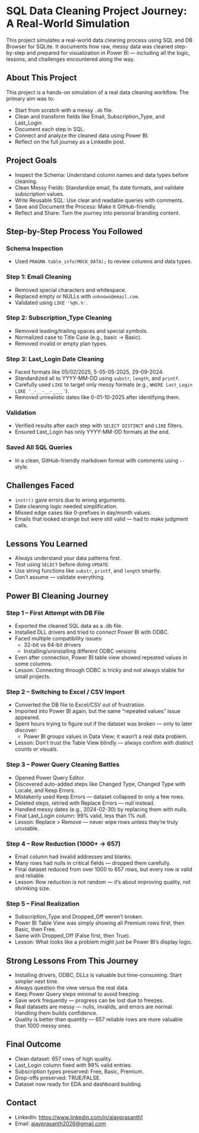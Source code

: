 # SQL Data Cleaning Project Journey: A Real-World Simulation

This project simulates a real-world data cleaning process using SQL and DB Browser for SQLite. It documents how raw, messy data was cleaned step-by-step and prepared for visualization in Power BI — including all the logic, lessons, and challenges encountered along the way.

## About This Project

This project is a hands-on simulation of a real data cleaning workflow. The primary aim was to:

- Start from scratch with a messy `.db` file.
- Clean and transform fields like Email, Subscription_Type, and Last_Login.
- Document each step in SQL.
- Connect and analyze the cleaned data using Power BI.
- Reflect on the full journey as a LinkedIn post.

## Project Goals

- Inspect the Schema: Understand column names and data types before cleaning.
- Clean Messy Fields: Standardize email, fix date formats, and validate subscription values.
- Write Reusable SQL: Use clear and readable queries with comments.
- Save and Document the Process: Make it GitHub-friendly.
- Reflect and Share: Turn the journey into personal branding content.

## Step-by-Step Process You Followed

### Schema Inspection

- Used `PRAGMA table_info(MOCK_DATA);` to review columns and data types.

### Step 1: Email Cleaning

- Removed special characters and whitespace.
- Replaced empty or NULLs with `unknown@email.com`.
- Validated using `LIKE '%@%.%'`.

### Step 2: Subscription_Type Cleaning

- Removed leading/trailing spaces and special symbols.
- Normalized case to Title Case (e.g., basic → Basic).
- Removed invalid or empty plan types.

### Step 3: Last_Login Date Cleaning

- Faced formats like 05/02/2025, 5-05-05-2025, 29-09-2024.
- Standardized all to YYYY-MM-DD using `substr`, `length`, and `printf`.
- Carefully used `LIKE` to target only messy formats (e.g., `WHERE Last_Login LIKE '_-__-__-____'`).
- Removed unrealistic dates like 0-01-10-2025 after identifying them.

### Validation

- Verified results after each step with `SELECT DISTINCT` and `LIKE` filters.
- Ensured Last_Login has only YYYY-MM-DD formats at the end.

### Saved All SQL Queries

- In a clean, GitHub-friendly markdown format with comments using `--` style.

## Challenges Faced

- `instr()` gave errors due to wrong arguments.
- Date cleaning logic needed simplification.
- Missed edge cases like 0-prefixes in day/month values.
- Emails that looked strange but were still valid — had to make judgment calls.

## Lessons You Learned

- Always understand your data patterns first.
- Test using `SELECT` before doing `UPDATE`.
- Use string functions like `substr`, `printf`, and `length` smartly.
- Don’t assume — validate everything.

## Power BI Cleaning Journey

### Step 1 – First Attempt with DB File

- Exported the cleaned SQL data as a .db file.
- Installed DLL drivers and tried to connect Power BI with ODBC.
- Faced multiple compatibility issues:
  - 32-bit vs 64-bit drivers
  - Installing/uninstalling different ODBC versions
- Even after connection, Power BI table view showed repeated values in some columns.
- Lesson: Connecting through ODBC is tricky and not always stable for small projects.

### Step 2 – Switching to Excel / CSV Import

- Converted the DB file to Excel/CSV out of frustration.
- Imported into Power BI again, but the same “repeated values” issue appeared.
- Spent hours trying to figure out if the dataset was broken — only to later discover:
  - Power BI groups values in Data View; it wasn’t a real data problem.
- Lesson: Don’t trust the Table View blindly — always confirm with distinct counts or visuals.

### Step 3 – Power Query Cleaning Battles

- Opened Power Query Editor.
- Discovered auto-added steps like Changed Type, Changed Type with Locale, and Keep Errors.
- Mistakenly used Keep Errors — dataset collapsed to only a few rows.
- Deleted steps, retried with Replace Errors — null instead.
- Handled messy dates (e.g., 2024-02-30) by replacing them with nulls.
- Final Last_Login column: 99% valid, less than 1% null.
- Lesson: Replace > Remove — never wipe rows unless they’re truly unusable.

### Step 4 – Row Reduction (1000+ → 657)

- Email column had invalid addresses and blanks.
- Many rows had nulls in critical fields — dropped them carefully.
- Final dataset reduced from over 1000 to 657 rows, but every row is valid and reliable.
- Lesson: Row reduction is not random — it’s about improving quality, not shrinking size.

### Step 5 – Final Realization

- Subscription_Type and Dropped_Off weren’t broken.
- Power BI Table View was simply showing all Premium rows first, then Basic, then Free.
- Same with Dropped_Off (False first, then True).
- Lesson: What looks like a problem might just be Power BI’s display logic.

## Strong Lessons From This Journey

- Installing drivers, ODBC, DLLs is valuable but time-consuming. Start simpler next time.
- Always question the view versus the real data.
- Keep Power Query steps minimal to avoid freezing.
- Save work frequently — progress can be lost due to freezes.
- Real datasets are messy — nulls, invalids, and errors are normal. Handling them builds confidence.
- Quality is better than quantity — 657 reliable rows are more valuable than 1000 messy ones.

## Final Outcome

- Clean dataset: 657 rows of high quality.
- Last_Login column fixed with 99% valid entries.
- Subscription types preserved: Free, Basic, Premium.
- Drop-offs preserved: TRUE/FALSE.
- Dataset now ready for EDA and dashboard building.

## Contact

- LinkedIn: https://www.linkedin.com/in/ajayprasanth1
- Email: ajayprasanth2026@gmail.com